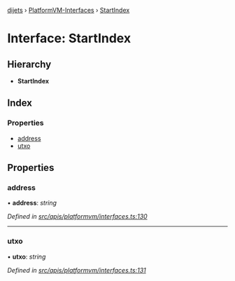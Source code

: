 [dijets](../README.md) › [PlatformVM-Interfaces](../modules/platformvm_interfaces.md) › [StartIndex](platformvm_interfaces.startindex.md)

# Interface: StartIndex

## Hierarchy

* **StartIndex**

## Index

### Properties

* [address](platformvm_interfaces.startindex.md#address)
* [utxo](platformvm_interfaces.startindex.md#utxo)

## Properties

###  address

• **address**: *string*

*Defined in [src/apis/platformvm/interfaces.ts:130](https://github.com/Dijets-Inc/dijetsjs/blob/master/src/apis/platformvm/interfaces.ts#L130)*

___

###  utxo

• **utxo**: *string*

*Defined in [src/apis/platformvm/interfaces.ts:131](https://github.com/Dijets-Inc/dijetsjs/blob/master/src/apis/platformvm/interfaces.ts#L131)*
